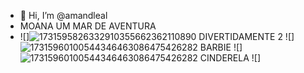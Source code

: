 - 👋 Hi, I’m @amandleal
- MOANA UM MAR DE AVENTURA
- ![]![1731595826332910355662362110890](https://github.com/user-attachments/assets/3562b134-57c7-4f00-9457-8cd6ce8ea8b8)
DIVERTIDAMENTE 2
![]![17315960100544346463086475426282](https://github.com/user-attachments/assets/4b75c586-9c46-45f0-baa8-830167c1c52a)
BARBIE
![]![17315960100544346463086475426282](https://github.com/user-attachments/assets/e5b21abd-8b2a-4a51-8213-ad9845dbbde2)
CINDERELA
![]
<!---
amandleal/amandleal is a ✨ special ✨ repository because its `README.md` (this file) appears on your GitHub profile.
You can click the Preview link to take a look at your changes.
--->
